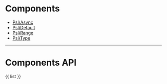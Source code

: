 <!--
    This markdown file was generated using `docs/documenter.php`.

    Any edits to it will likely be lost.
-->

# Components

 * [Psl\Async](../src/Psl/Async/README.md)
 * [Psl\Default](../src/Psl/Default/README.md)
 * [Psl\Range](../src/Psl/Range/README.md)
 * [Psl\Type](../src/Psl/Type/README.md)

---

# Components API

{{ list }}
